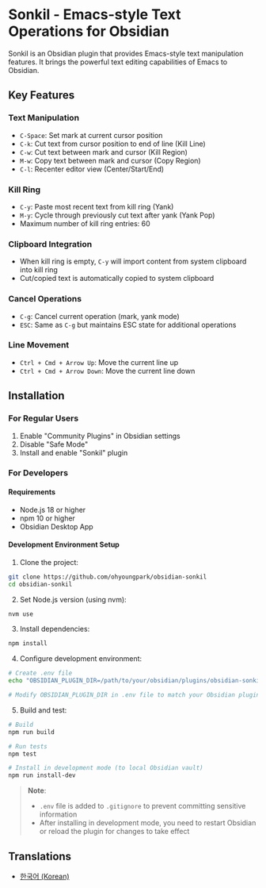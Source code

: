# Sonkil - Emacs-style Text Operations for Obsidian

Sonkil is an Obsidian plugin that provides Emacs-style text manipulation features. It brings the powerful text editing capabilities of Emacs to Obsidian.

## Key Features

### Text Manipulation

- `C-Space`: Set mark at current cursor position
- `C-k`: Cut text from cursor position to end of line (Kill Line)
- `C-w`: Cut text between mark and cursor (Kill Region)
- `M-w`: Copy text between mark and cursor (Copy Region)
- `C-l`: Recenter editor view (Center/Start/End)

### Kill Ring

- `C-y`: Paste most recent text from kill ring (Yank)
- `M-y`: Cycle through previously cut text after yank (Yank Pop)
- Maximum number of kill ring entries: 60

### Clipboard Integration

- When kill ring is empty, `C-y` will import content from system clipboard into kill ring
- Cut/copied text is automatically copied to system clipboard

### Cancel Operations

- `C-g`: Cancel current operation (mark, yank mode)
- `ESC`: Same as `C-g` but maintains ESC state for additional operations

### Line Movement

- `Ctrl + Cmd + Arrow Up`: Move the current line up
- `Ctrl + Cmd + Arrow Down`: Move the current line down

## Installation

### For Regular Users

1. Enable "Community Plugins" in Obsidian settings
2. Disable "Safe Mode"
3. Install and enable "Sonkil" plugin

### For Developers

#### Requirements

- Node.js 18 or higher
- npm 10 or higher
- Obsidian Desktop App

#### Development Environment Setup

1. Clone the project:

```bash
git clone https://github.com/ohyoungpark/obsidian-sonkil
cd obsidian-sonkil
```

2. Set Node.js version (using nvm):

```bash
nvm use
```

3. Install dependencies:

```bash
npm install
```

4. Configure development environment:

```bash
# Create .env file
echo "OBSIDIAN_PLUGIN_DIR=/path/to/your/obsidian/plugins/obsidian-sonkil" > .env

# Modify OBSIDIAN_PLUGIN_DIR in .env file to match your Obsidian plugin directory path
```

5. Build and test:

```bash
# Build
npm run build

# Run tests
npm test

# Install in development mode (to local Obsidian vault)
npm run install-dev
```

> **Note**:
>
> - `.env` file is added to `.gitignore` to prevent committing sensitive information
> - After installing in development mode, you need to restart Obsidian or reload the plugin for changes to take effect

## Translations

- [한국어 (Korean)](README.ko.md)
